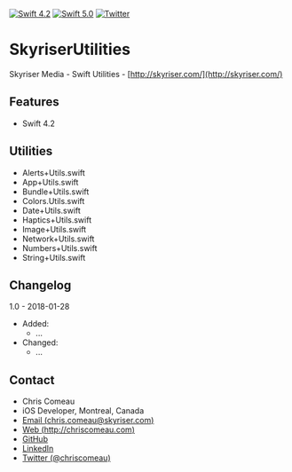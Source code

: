 [![Swift 4.2](https://img.shields.io/badge/swift-4.2-red.svg?style=flat)](https://developer.apple.com/swift) [![Swift 5.0](https://img.shields.io/badge/swift-5.0-green.svg?style=flat)](https://developer.apple.com/swift) [![Twitter](https://img.shields.io/badge/twitter-@chriscomeau-blue.svg)](http://twitter.com/chriscomeau)

# SkyriserUtilities

Skyriser Media - Swift Utilities - [http://skyriser.com/](http://skyriser.com/)

## Features

* Swift 4.2

## Utilities

- Alerts+Utils.swift
- App+Utils.swift
- Bundle+Utils.swift
- Colors.Utils.swift
- Date+Utils.swift
- Haptics+Utils.swift
- Image+Utils.swift
- Network+Utils.swift
- Numbers+Utils.swift
- String+Utils.swift


## Changelog

1.0 - 2018-01-28

- Added:
   - ...
- Changed:
   - ...




## Contact

* Chris Comeau
* iOS Developer, Montreal, Canada
* [Email (chris.comeau@skyriser.com)](mailto:chris.comeau@skyriser.com)
* [Web (http://chriscomeau.com)](http://chriscomeau.com)
* [GitHub](https://github.com/chriscomeau)
* [LinkedIn](https://www.linkedin.com/in/christiancomeau)
* [Twitter (@chriscomeau)](http://twitter.com/chriscomeau)

